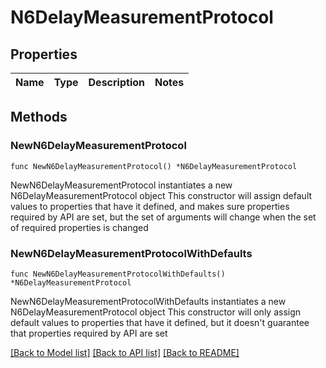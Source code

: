 # N6DelayMeasurementProtocol

## Properties

Name | Type | Description | Notes
------------ | ------------- | ------------- | -------------

## Methods

### NewN6DelayMeasurementProtocol

`func NewN6DelayMeasurementProtocol() *N6DelayMeasurementProtocol`

NewN6DelayMeasurementProtocol instantiates a new N6DelayMeasurementProtocol object
This constructor will assign default values to properties that have it defined,
and makes sure properties required by API are set, but the set of arguments
will change when the set of required properties is changed

### NewN6DelayMeasurementProtocolWithDefaults

`func NewN6DelayMeasurementProtocolWithDefaults() *N6DelayMeasurementProtocol`

NewN6DelayMeasurementProtocolWithDefaults instantiates a new N6DelayMeasurementProtocol object
This constructor will only assign default values to properties that have it defined,
but it doesn't guarantee that properties required by API are set


[[Back to Model list]](../README.md#documentation-for-models) [[Back to API list]](../README.md#documentation-for-api-endpoints) [[Back to README]](../README.md)


